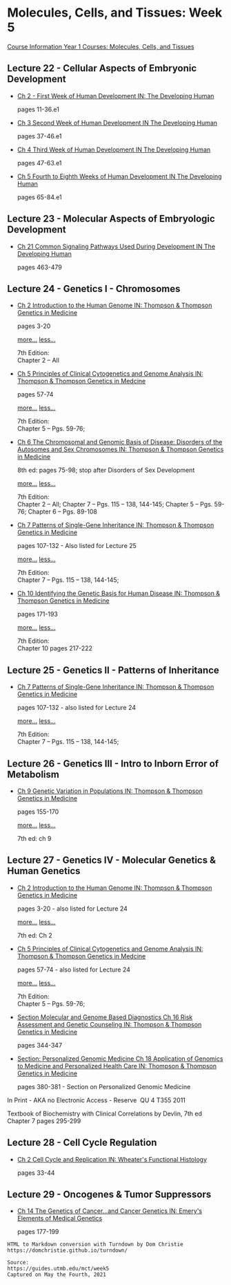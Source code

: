 # Molecules, Cells, and Tissues: Week 5

[Course Information Year 1 Courses: Molecules, Cells, and Tissues](/usmle/mct/course-information.md)

## Lecture 22 - Cellular Aspects of Embryonic Development

*   [Ch 2 - First Week of Human Development IN: The Developing Human](http://libux.utmb.edu/login?url=https://www.clinicalkey.com/#!/content/book/3-s2.0-B9780323611541000023)
    
    pages 11-36.e1
    
*   [Ch 3 Second Week of Human Development IN The Developing Human](http://libux.utmb.edu/login?url=https://www.clinicalkey.com/#!/content/book/3-s2.0-B9780323611541000035)
    
    pages 37-46.e1
    
*   [Ch 4 Third Week of Human Development IN The Developing Human](http://libux.utmb.edu/login?url=https://www.clinicalkey.com/#!/content/book/3-s2.0-B9780323611541000047)
    
    pages 47-63.e1
    
*   [Ch 5 Fourth to Eighth Weeks of Human Development IN The Developing Human](http://libux.utmb.edu/login?url=https://www.clinicalkey.com/#!/content/book/3-s2.0-B9780323611541000047)
    
    pages 65-84.e1
    

## Lecture 23 - Molecular Aspects of Embryologic Development

*   [Ch 21 Common Signaling Pathways Used During Development IN The Developing Human](http://libux.utmb.edu/login?url=https://www.clinicalkey.com/#!/content/book/3-s2.0-B9780323611541000217)
    
    pages 463-479
    

## Lecture 24 - Genetics I - Chromosomes

*   [Ch 2 Introduction to the Human Genome IN: Thompson & Thompson Genetics in Medicine](http://libux.utmb.edu/login?url=https://www.clinicalkey.com/#!/content/book/3-s2.0-B9781437706963000029)
    
    pages 3-20
    
    [more...](javascript:void(0);) [less...](javascript:void(0);)
    
    7th Edition:  
    Chapter 2 – All
    
*   [Ch 5 Principles of Clinical Cytogenetics and Genome Analysis IN: Thompson & Thompson Genetics in Medcine](http://libux.utmb.edu/login?url=https://www.clinicalkey.com/#!/content/book/3-s2.0-B9781437706963000054)
    
    pages 57-74
    
    [more...](javascript:void(0);) [less...](javascript:void(0);)
    
    7th Edition:  
    Chapter 5 – Pgs. 59-76;
    
*   [Ch 6 The Chromosomal and Genomic Basis of Disease: Disorders of the Autosomes and Sex Chromosomes IN: Thompson & Thompson Genetics in Medicine](http://libux.utmb.edu/login?url=https://www.clinicalkey.com/#!/content/book/3-s2.0-B9781437706963000066)
    
    8th ed: pages 75-98; stop after Disorders of Sex Development
    
    [more...](javascript:void(0);) [less...](javascript:void(0);)
    
    7th Edition:  
    Chapter 2 – All; Chapter 7 – Pgs. 115 – 138, 144-145; Chapter 5 – Pgs. 59-76; Chapter 6 – Pgs. 89-108
    
*   [Ch 7 Patterns of Single-Gene Inheritance IN: Thompson & Thompson Genetics in Medicine](http://libux.utmb.edu/login?url=https://www.clinicalkey.com/#!/content/book/3-s2.0-B9781437706963000078)
    
    pages 107-132 - Also listed for Lecture 25
    
    [more...](javascript:void(0);) [less...](javascript:void(0);)
    
    7th Edition:  
    Chapter 7 – Pgs. 115 – 138, 144-145;
    
*   [Ch 10 Identifying the Genetic Basis for Human Disease IN: Thompson & Thompson Genetics in Medicine](http://libux.utmb.edu/login?url=https://www.clinicalkey.com/#!/content/book/3-s2.0-B9781437706963000108)
    
    pages 171-193
    
    [more...](javascript:void(0);) [less...](javascript:void(0);)
    
    7th Edition:  
    Chapter 10 pages 217-222
    

## Lecture 25 - Genetics II - Patterns of Inheritance

*   [Ch 7 Patterns of Single-Gene Inheritance IN: Thompson & Thompson Genetics in Medicine](http://libux.utmb.edu/login?url=https://www.clinicalkey.com/#!/content/book/3-s2.0-B9781437706963000078)
    
    pages 107-132 - also listed for Lecture 24
    
    [more...](javascript:void(0);) [less...](javascript:void(0);)
    
    7th Edition:  
    Chapter 7 – Pgs. 115 – 138, 144-145;
    

## Lecture 26 - Genetics III - Intro to Inborn Error of Metabolism

*   [Ch 9 Genetic Variation in Populations IN: Thompson & Thompson Genetics in Medicine](https://www.clinicalkey.com/#!/content/book/3-s2.0-B9781437706963000091)
    
    pages 155-170
    
    [more...](javascript:void(0);) [less...](javascript:void(0);)
    
    7th ed: ch 9
    

## Lecture 27 - Genetics IV - Molecular Genetics & Human Genetics

*   [Ch 2 Introduction to the Human Genome IN: Thompson & Thompson Genetics in Medicine](http://libux.utmb.edu/login?url=https://www.clinicalkey.com/#!/content/book/3-s2.0-B9781437706963000029)
    
    pages 3-20 - also listed for Lecture 24
    
    [more...](javascript:void(0);) [less...](javascript:void(0);)
    
    7th ed: Ch 2
    
*   [Ch 5 Principles of Clinical Cytogenetics and Genome Analysis IN: Thompson & Thompson Genetics in Medcine](http://libux.utmb.edu/login?url=https://www.clinicalkey.com/#!/content/book/3-s2.0-B9781437706963000054)
    
    pages 57-74 - also listed for Lecture 24
    
    [more...](javascript:void(0);) [less...](javascript:void(0);)
    
    7th Edition:  
    Chapter 5 – Pgs. 59-76;
    
*   [Section Molecular and Genome Based Diagnostics Ch 16 Risk Assessment and Genetic Counseling IN: Thompson & Thompson Genetics in Medicine](http://libux.utmb.edu/login?url=https://www.clinicalkey.com/#!/content/book/3-s2.0-B9781437706963000169?scrollTo=%23hl0000736)
    
    pages 344-347
    
*   [Section: Personalized Genomic Medicine Ch 18 Application of Genomics to Medicine and Personalized Health Care IN: Thompson & Thompson Genetics in Medicine](http://libux.utmb.edu/login?url=https://www.clinicalkey.com/#!/content/book/3-s2.0-B9781437706963000182?scrollTo=%23hl0001022)
    
    pages 380-381 - Section on Personalized Genomic Medicine
    

In Print - AKA no Electronic Access - Reserve  QU 4 T355 2011

Textbook of Biochemistry with Clinical Correlations by Devlin, 7th ed  
Chapter 7 pages 295-299

## Lecture 28 - Cell Cycle Regulation

*   [Ch 2 Cell Cycle and Replication IN: Wheater's Functional Histology](http://libux.utmb.edu/login?url=https://www.clinicalkey.com/#!/content/book/3-s2.0-B9780702047473000021)
    
    pages 33-44
    

## Lecture 29 - Oncogenes & Tumor Suppressors

*   [Ch 14 The Genetics of Cancer…and Cancer Genetics IN: Emery's Elements of Medical Genetics](http://libux.utmb.edu/login?url=https://www.clinicalkey.com/#!/content/book/3-s2.0-B9780702066856000143)
    
    pages 177-199

```
HTML to Markdown conversion with Turndown by Dom Christie
https://domchristie.github.io/turndown/

Source:
https://guides.utmb.edu/mct/week5
Captured on May the Fourth, 2021
```
